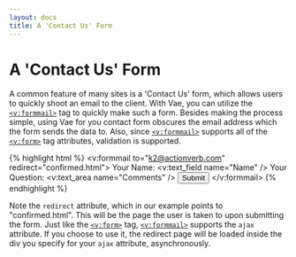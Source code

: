 ```yaml
---
layout: docs
title: A 'Contact Us' Form
---
```


# A 'Contact Us' Form

A common feature of many sites is a 'Contact Us' form, which allows
users to quickly shoot an email to the client. With Vae, you can utilize
the [`<v:formmail>`](/v_formmail/) tag to quickly make such a form.
Besides making the process simple, using Vae for you contact form
obscures the email address which the form sends the data to. Also, since
[`<v:formmail>`](/v_formmail/) supports all of the [`<v:form>`](/v_form/)
tag attributes, validation is supported.

{% highlight html %}
<v:formmail to="k2@actionverb.com" redirect="confirmed.html">
 Your Name: <v:text_field name="Name" />
 Your Question: <v:text_area name="Comments" />
 <input type="submit" />
</v:formmail>
{% endhighlight %}

Note the `redirect` attribute, which in our example points to
"confirmed.html". This will be the page the user is taken to upon
submitting the form. Just like the [`<v:form>`](/v_form/) tag,
[`<v:formmail>`](/v_formmail/) supports the `ajax` attribute. If you
choose to use it, the redirect page will be loaded inside the div you
specify for your `ajax` attribute, asynchronously.
